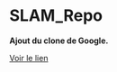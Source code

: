 # SLAM_Repo

**Ajout du clone de Google.**

[Voir le lien](https://magicred-1.github.io/SLAM_Repo/)
